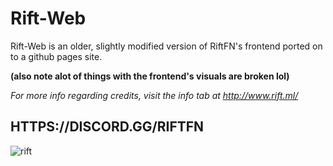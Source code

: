 # Rift-Web


Rift-Web is an older, slightly modified version of RiftFN's frontend ported on to a github pages site.

**(also note alot of things with the frontend's visuals are broken lol)**

*For more info regarding credits, visit the info tab at http://www.rift.ml/*

## HTTPS://DISCORD.GG/RIFTFN


![rift](https://user-images.githubusercontent.com/89509337/210109672-a0c0fe59-9663-415b-8e4f-65ce216a4199.png)
